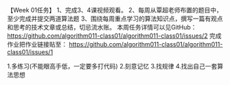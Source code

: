 【Week 01任务】
1、完成3、4课视频观看。
2、每周从覃超老师布置的题目中，至少完成并提交两道算法题
3、围绕每周重点学习的算法知识点，撰写一篇有观点和思考的技术文章或总结，切忌流水账。
本周任务详情可以见GitHub：https://github.com/algorithm011-class01/algorithm011-class01/issues/2
完成作业把作业链接贴至： https://github.com/algorithm011-class01/algorithm011-class01/issues/1 

1.多练习(不能眼高手低，一定要多打代码)
2.刻意记忆
3.找规律
4.找出自己一套算法思想